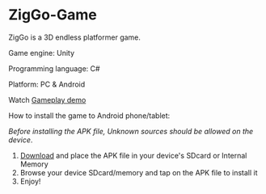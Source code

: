 # ZigGo-Game

ZigGo is a 3D endless platformer game.

Game engine: Unity 

Programming language: C#

Platform: PC & Android

Watch [Gameplay demo](https://www.youtube.com/watch?v=MXSdKJRh_TI&feature=youtu.be)

How to install the game to Android phone/tablet: 

*Before installing the APK file, Unknown sources should be allowed on the device*.

1. [Download](https://www.mediafire.com/file/ap5knk3t1s61a0r/ZigGo.apk/file) and place the APK file in your device's SDcard or Internal Memory
2. Browse your device SDcard/memory and tap on the APK file to install it
3. Enjoy!
